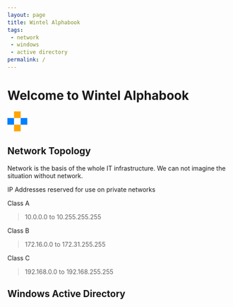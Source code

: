 ```yaml
---
layout: page
title: Wintel Alphabook
tags: 
 - network
 - windows
 - active directory
permalink: /
---
```


# Welcome to Wintel Alphabook

![assets/img/ab.png](assets/img/ab.png)

## Network Topology

Network is the basis of the whole IT infrastructure. We can not imagine the situation without network.

IP Addresses reserved for use on private networks

Class A
>10.0.0.0 to 10.255.255.255

Class B
>172.16.0.0 to 172.31.255.255

Class C
>192.168.0.0 to 192.168.255.255

## Windows Active Directory

